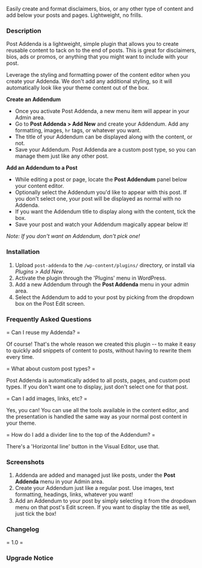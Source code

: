 Easily create and format disclaimers, bios, or any other type of content and add below your posts and pages. Lightweight, no frills.

### Description ###

Post Addenda is a lightweight, simple plugin that allows you to create reusable content to tack on to the end of posts. This is great for disclaimers, bios, ads or promos, or anything that you might want to include with your post.

Leverage the styling and formatting power of the content editor when you create your Addenda. We don't add any additional styling, so it will automatically look like your theme content out of the box.

__Create an Addendum__

- Once you activate Post Addenda, a new menu item will appear in your Admin area.
- Go to **Post Addenda > Add New** and create your Addendum. Add any formatting, images, `hr` tags, or whatever you want.
- The title of your Addendum can be displayed along with the content, or not.
- Save your Addendum. Post Addenda are a custom post type, so you can manage them just like any other post.


__Add an Addendum to a Post__

- While editing a post or page, locate the **Post Addendum** panel below your content editor.
- Optionally select the Addendum you'd like to appear with this post. If you don't select one, your post will be displayed as normal with no Addenda.
- If you want the Addendum title to display along with the content, tick the box.
- Save your post and watch your Addendum magically appear below it!

*Note: If you don't want an Addendum, don't pick one!*


### Installation ###

1. Upload `post-addenda` to the `/wp-content/plugins/` directory, or install via *Plugins > Add New*.
2. Activate the plugin through the 'Plugins' menu in WordPress.
3. Add a new Addendum through the **Post Addenda** menu in your admin area.
4. Select the Addendum to add to your post by picking from the dropdown box on the Post Edit screen.

### Frequently Asked Questions ###

= Can I reuse my Addenda? =

Of course! That's the whole reason we created this plugin -- to make it easy to quickly add snippets of content to posts, without having to rewrite them every time.

= What about custom post types? =

Post Addenda is automatically added to all posts, pages, and custom post types. If you don't want one to display, just don't select one for that post.

= Can I add images, links, etc? =

Yes, you can! You can use all the tools available in the content editor, and the presentation is handled the same way as your normal post content in your theme.

= How do I add a divider line to the top of the Addendum? =

There's a 'Horizontal line' button in the Visual Editor, use that.

### Screenshots ###

1. Addenda are added and managed just like posts, under the **Post Addenda** menu in your Admin area.
2. Create your Addendum just like a regular post. Use images, text formatting, headings, links, whatever you want!
3. Add an Addendum to your post by simply selecting it from the dropdown menu on that post's Edit screen. If you want to display the title as well, just tick the box!

### Changelog ###

= 1.0 =


### Upgrade Notice ###

